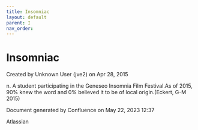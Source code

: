 ```yaml
---
title: Insomniac
layout: default
parent: I
nav_order:
---
```


# Insomniac

Created by  Unknown User (jve2) on Apr 28, 2015

n. A student participating in the Geneseo Insomnia Film Festival.As of 2015, 90% knew the word and 0% believed it to be of local origin.(Eckert, G-M 2015)

Document generated by Confluence on May 22, 2023 12:37

Atlassian
